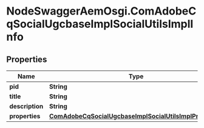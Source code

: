 # NodeSwaggerAemOsgi.ComAdobeCqSocialUgcbaseImplSocialUtilsImplInfo

## Properties
Name | Type | Description | Notes
------------ | ------------- | ------------- | -------------
**pid** | **String** |  | [optional] 
**title** | **String** |  | [optional] 
**description** | **String** |  | [optional] 
**properties** | [**ComAdobeCqSocialUgcbaseImplSocialUtilsImplProperties**](ComAdobeCqSocialUgcbaseImplSocialUtilsImplProperties.md) |  | [optional] 


